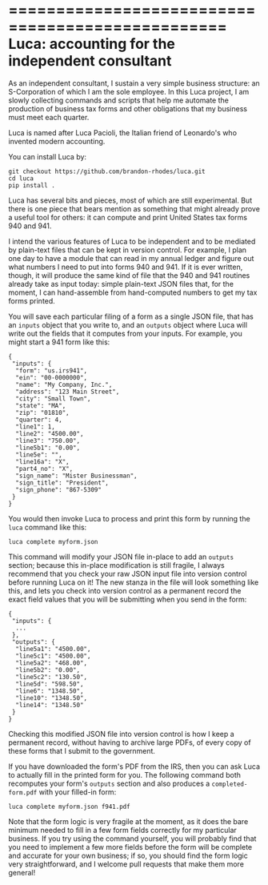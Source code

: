 
=================================================
 Luca: accounting for the independent consultant
=================================================

As an independent consultant,
I sustain a very simple business structure:
an S-Corporation of which I am the sole employee.
In this Luca project,
I am slowly collecting commands and scripts
that help me automate the production
of business tax forms and other obligations
that my business must meet each quarter.

Luca is named after Luca Pacioli,
the Italian friend of Leonardo's who invented modern accounting.

You can install Luca by:

    git checkout https://github.com/brandon-rhodes/luca.git
    cd luca
    pip install .

Luca has several bits and pieces,
most of which are still experimental.
But there is one piece that bears mention
as something that might already prove a useful tool for others:
it can compute and print United States tax forms 940 and 941.

I intend the various features of Luca to be independent
and to be mediated by plain-text files
that can be kept in version control.
For example, I plan one day to have a module that can
read in my annual ledger and figure out what numbers
I need to put into forms 940 and 941.
If it is ever written, though, it will produce the same kind of file
that the 940 and 941 routines already take as input today:
simple plain-text JSON files that,
for the moment, I can hand-assemble
from hand-computed numbers to get my tax forms printed.

You will save each particular filing of a form
as a single JSON file,
that has an `inputs` object that you write to,
and an `outputs` object where Luca will write out the fields
that it computes from your inputs.
For example, you might start a 941 form like this:

```
{
 "inputs": {
  "form": "us.irs941",
  "ein": "00-0000000",
  "name": "My Company, Inc.",
  "address": "123 Main Street",
  "city": "Small Town",
  "state": "MA",
  "zip": "01810",
  "quarter": 4,
  "line1": 1,
  "line2": "4500.00",
  "line3": "750.00",
  "line5b1": "0.00",
  "line5e": "",
  "line16a": "X",
  "part4_no": "X",
  "sign_name": "Mister Businessman",
  "sign_title": "President",
  "sign_phone": "867-5309"
 }
}
```

You would then invoke Luca to process and print this form
by running the `luca` command like this:

    luca complete myform.json

This command will modify your JSON file in-place
to add an `outputs` section;
because this in-place modification is still fragile,
I always recommend that you check your raw JSON input file into
version control before running Luca on it!
The new stanza in the file will look something like this,
and lets you check into version control as a permanent record
the exact field values that you will be submitting
when you send in the form:

```
{
 "inputs": {
  ...
 },
 "outputs": {
  "line5a1": "4500.00",
  "line5c1": "4500.00",
  "line5a2": "468.00",
  "line5b2": "0.00",
  "line5c2": "130.50",
  "line5d": "598.50",
  "line6": "1348.50",
  "line10": "1348.50",
  "line14": "1348.50"
 }
}
```

Checking this modified JSON file into version control
is how I keep a permanent record,
without having to archive large PDFs,
of every copy of these forms that I submit to the government.

If you have downloaded the form's PDF from the IRS,
then you can ask Luca to actually fill in the printed form for you.
The following command both recomputes your form's `outputs` section
and also produces a `completed-form.pdf` with your filled-in form:

    luca complete myform.json f941.pdf

Note that the form logic is very fragile at the moment,
as it does the bare minimum needed to fill in a few
form fields correctly for my particular business.
If you try using the command yourself,
you will probably find that you need to implement a few more fields
before the form will be complete and accurate for your own
business; if so, you should find the form logic very straightforward,
and I welcome pull requests that make them more general!
